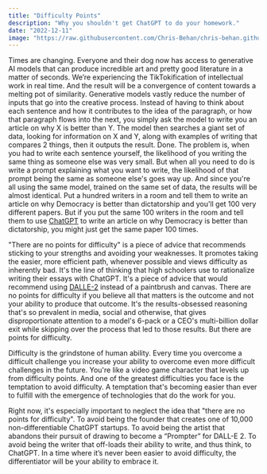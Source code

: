 ```yaml
---
title: "Difficulty Points"
description: "Why you shouldn't get ChatGPT to do your homework."
date: "2022-12-11"
image: "https://raw.githubusercontent.com/Chris-Behan/chris-behan.github.io/master/public/images/lensa.jpeg"
---
```

Times are changing. Everyone and their dog now has access to generative AI models that can produce incredible art and pretty good literature in a matter of seconds. We’re experiencing the TikTokification of intellectual work in real time. And the result will be a convergence of content towards a melting pot of similarity.
Generative models vastly reduce the number of inputs that go into the creative process.
Instead of having to think about each sentence and how it contributes to the idea of the paragraph, or how that paragraph flows into the next, you simply ask the model to write you an article on why X is better than Y.
The model then searches a giant set of data, looking for information on X and Y, along with examples of writing that compares 2 things, then it outputs the result.
Done.
The problem is, when you had to write each sentence yourself, the likelihood of you writing the same thing as someone else was very small.
But when all you need to do is write a prompt explaining what you want to write, the likelihood of that prompt being the same as someone else's goes way up.
And since you're all using the same model, trained on the same set of data, the results will be almost identical.
Put a hundred writers in a room and tell them to write an article on why Democracy is better than dictatorship and you'll get 100 very different papers.
But if you put the same 100 writers in the room and tell them to use [ChatGPT](https://openai.com/blog/chatgpt/) to write an article on why Democracy is better than dictatorship, you might just get the same paper 100 times.

"There are no points for difficulty" is a piece of advice that recommends sticking to your strengths and avoiding your weaknesses.
It promotes taking the easier, more efficient path, whenever possible and views difficulty as inherently bad.
It's the line of thinking that high schoolers use to rationalize writing their essays with ChatGPT.
It's a piece of advice that would recommend using [DALLE-2](https://openai.com/dall-e-2/) instead of a paintbrush and canvas.
There are no points for difficulty if you believe all that matters is the outcome and not your ability to produce that outcome.
It's the results-obsessed reasoning that's so prevalent in media, social and otherwise, that gives disproportionate attention to a model's 6-pack or a CEO's multi-billion dollar exit while skipping over the process that led to those results.
But there are points for difficulty.

Difficulty is the grindstone of human ability.
Every time you overcome a difficult challenge you increase your ability to overcome even more difficult challenges in the future.
You're like a video game character that levels up from difficulty points.
And one of the greatest difficulties you face is the temptation to avoid difficulty.
A temptation that's becoming easier than ever to fulfill with the emergence of technologies that do the work for you.

Right now, it's especially important to neglect the idea that "there are no points for difficulty".
To avoid being the founder that creates one of 10,000 non-differentiable ChatGPT startups. 
To avoid being the artist that abandons their pursuit of drawing to become a “Prompter” for DALL-E 2. 
To avoid being the writer that off-loads their ability to write, and thus think, to ChatGPT. 
In a time where it’s never been easier to avoid difficulty, the differentiator will be your ability to embrace it.
